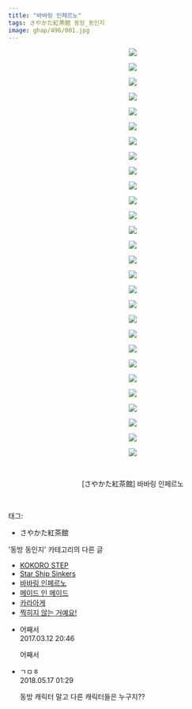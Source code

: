```yaml
---
title: "바바링 인페르노"
tags: さやかた紅茶館 동방_동인지
image: ghap/496/001.jpg
---
```

<div class="article">
<p style="text-align: center; clear: none; float: none;"><img src="{{ site.nasurl }}/ghap/496/001.jpg"/></p>
<p style="text-align: center; clear: none; float: none;"><img src="{{ site.nasurl }}/ghap/496/002.png"/></p>
<p style="text-align: center; clear: none; float: none;"><img src="{{ site.nasurl }}/ghap/496/003.jpg"/></p>
<p style="text-align: center; clear: none; float: none;"><img src="{{ site.nasurl }}/ghap/496/004.jpg"/></p>
<p style="text-align: center; clear: none; float: none;"><img src="{{ site.nasurl }}/ghap/496/005.jpg"/></p>
<p style="text-align: center; clear: none; float: none;"><img src="{{ site.nasurl }}/ghap/496/006.jpg"/></p>
<p style="text-align: center; clear: none; float: none;"><img src="{{ site.nasurl }}/ghap/496/007.jpg"/></p>
<p style="text-align: center; clear: none; float: none;"><img src="{{ site.nasurl }}/ghap/496/008.jpg"/></p>
<p style="text-align: center; clear: none; float: none;"><img src="{{ site.nasurl }}/ghap/496/009.jpg"/></p>
<p style="text-align: center; clear: none; float: none;"><img src="{{ site.nasurl }}/ghap/496/010.jpg"/></p>
<p style="text-align: center; clear: none; float: none;"><img src="{{ site.nasurl }}/ghap/496/011.jpg"/></p>
<p style="text-align: center; clear: none; float: none;"><img src="{{ site.nasurl }}/ghap/496/012.jpg"/></p>
<p style="text-align: center; clear: none; float: none;"><img src="{{ site.nasurl }}/ghap/496/013.jpg"/></p>
<p style="text-align: center; clear: none; float: none;"><img src="{{ site.nasurl }}/ghap/496/014.jpg"/></p>
<p style="text-align: center; clear: none; float: none;"><img src="{{ site.nasurl }}/ghap/496/015.jpg"/></p>
<p style="text-align: center; clear: none; float: none;"><img src="{{ site.nasurl }}/ghap/496/016.jpg"/></p>
<p style="text-align: center; clear: none; float: none;"><img src="{{ site.nasurl }}/ghap/496/017.jpg"/></p>
<p style="text-align: center; clear: none; float: none;"><img src="{{ site.nasurl }}/ghap/496/018.jpg"/></p>
<p style="text-align: center; clear: none; float: none;"><img src="{{ site.nasurl }}/ghap/496/019.jpg"/></p>
<p style="text-align: center; clear: none; float: none;"><img src="{{ site.nasurl }}/ghap/496/020.jpg"/></p>
<p style="text-align: center; clear: none; float: none;"><img src="{{ site.nasurl }}/ghap/496/021.jpg"/></p>
<p style="text-align: center; clear: none; float: none;"><img src="{{ site.nasurl }}/ghap/496/022.jpg"/></p>
<p style="text-align: center; clear: none; float: none;"><img src="{{ site.nasurl }}/ghap/496/023.jpg"/></p>
<p style="text-align: center; clear: none; float: none;"><img src="{{ site.nasurl }}/ghap/496/024.jpg"/></p>
<p style="text-align: center; clear: none; float: none;"><img src="{{ site.nasurl }}/ghap/496/025.jpg"/></p>
<p style="text-align: center; clear: none; float: none;"><img src="{{ site.nasurl }}/ghap/496/026.jpg"/></p>
<p style="text-align: center; clear: none; float: none;"><img src="{{ site.nasurl }}/ghap/496/027.png"/></p>
<p style="text-align: center; clear: none; float: none;"><img src="{{ site.nasurl }}/ghap/496/028.jpg"/></p>
<p style="text-align: center; clear: none; float: none;"><br/></p>
<p style="text-align: center; clear: none; float: none;">[さやかた紅茶館] 바바링 인페르노</p>
<p><br/></p>
</div><div class="tagTrail">
<p>태그: </p>
<ul>
<li>さやかた紅茶館</li>
</ul>
</div><div class="another">
<p>'동방 동인지' 카테고리의 다른 글</p>
<ul>
<li><a href="/2016-06-22-ghap_498">KOKORO STEP</a></li>
<li><a href="/2016-06-22-ghap_497">Star Ship Sinkers</a></li>
<li><a href="/2016-06-22-ghap_496">바바링 인페르노</a></li>
<li><a href="/2016-06-22-ghap_495">메이드 인 메이드</a></li>
<li><a href="/2016-06-22-ghap_494">카라아게</a></li>
<li><a href="/2016-06-22-ghap_493">찍히지 않는 거예요!</a></li>
</ul>
</div><div class="cb_module cb_fluid">
<div class="cb_wrt cb_profile">
<div class="comment">
<ul>
<li class="cb_thumb_off" id="comment14937712">
<div class="cb_comment_area">
<div class="cb_info_area">
<div class="cb_section">
<span class="cb_nick_name">어째서</span>
</div>
<div class="cb_section">
<span class="cb_date">2017.03.12 20:46 </span>
</div>
</div>
<div class="cb_dsc_comment">
<p class="cb_dsc">
											어째서
										</p>
</div>
</div></li>
<li class="cb_thumb_off" id="comment15257513">
<div class="cb_comment_area">
<div class="cb_info_area">
<div class="cb_section">
<span class="cb_nick_name">ㄱㅁㅎ</span>
</div>
<div class="cb_section">
<span class="cb_date">2018.05.17 01:29 </span>
</div>
</div>
<div class="cb_dsc_comment">
<p class="cb_dsc">
											동방 캐릭터 말고 다른 캐릭터들은 누구지??
										</p>
</div>
</div></li>
</ul>
</div>
</div><!-- commentList close -->
</div>